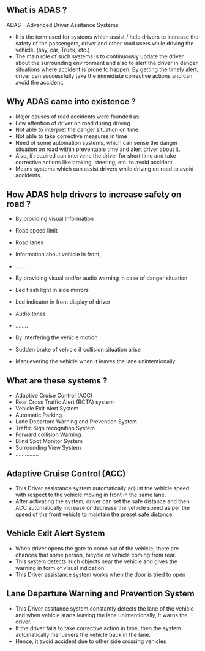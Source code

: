 ## What is ADAS ?
 ADAS – Advanced Driver Assitance Systems

- It is the term used for systems which assist / help drivers to increase the safety of the passengers, driver and 
other road users while driving the vehicle. (say, car, Truck, etc.)  
- The main role of such systems is to continuously update the driver about the surrounding environment and 
also to alert the driver in danger situations where accident is prone to happen. By getting the timely alert, 
driver can successfully take the immediate corrective actions and can avoid the accident.

## Why ADAS came into existence ?
 - Major causes of road accidents were founded as:
 - Low attention of driver on road during driving
 - Not able to interpret the danger situation on time
 - Not able to take corrective measures in time
 - Need of some automation systems, which can sense the danger situation on road within preventable time 
and alert driver about it. 
- Also, if required can intervene the driver for short time and take corrective actions like braking, steering, 
etc. to avoid accident.
- Means systems which can assist drivers while driving on road to avoid accidents.

## How ADAS help drivers to increase safety on road ?
- By providing visual Information
- Road speed limit
- Road lanes
- Information about vehicle in front,
- …....

- By providing visual and/or audio warning in case of danger situation
- Led flash light in side mirrors
- Led indicator in front display of driver
- Audio tones 
- ……..

- By interfering the vehicle motion
- Sudden brake of vehicle if collision situation arise
- Manuevering the vehicle when it leaves the lane unintentionally

## What are these systems ?
- Adaptive Cruise Control (ACC)
- Rear Cross Traffic Alert (RCTA) system
- Vehicle Exit Alert System
- Automatic Parking
- Lane Departure Warning and Prevention System
- Traffic Sign recognition System
- Forward collision Warning
- Blind Spot Monitor System
- Surrounding View System
- ……………

## Adaptive Cruise Control (ACC)
- This Driver assistance system automatically adjust the vehicle speed with respect to the vehicle moving in 
front in the same lane. 
- After activating the system, driver can set the safe distance and then ACC automatically increase or 
decrease the vehicle speed as per the speed of the front vehicle to maintain the preset safe distance.

## Vehicle Exit Alert System
- When driver opens the gate to come out of the vehicle, there are chances that some person, bicycle or 
vehicle coming from rear. 
- This system detects such objects near the vehicle and gives the warning in form of visual indication. 
- This Driver assistance system works when the door is tried to open

## Lane Departure Warning and Prevention System
- This Driver assitance system constantly detects the lane of the vehicle and when vehicle starts leaving the 
lane unintentionally, it warns the driver.
- If the driver fails to take corrective action in time, then the system automatically manuevers the vehicle 
back in the lane. 
- Hence, it avoid accident due to other side crossing vehicles